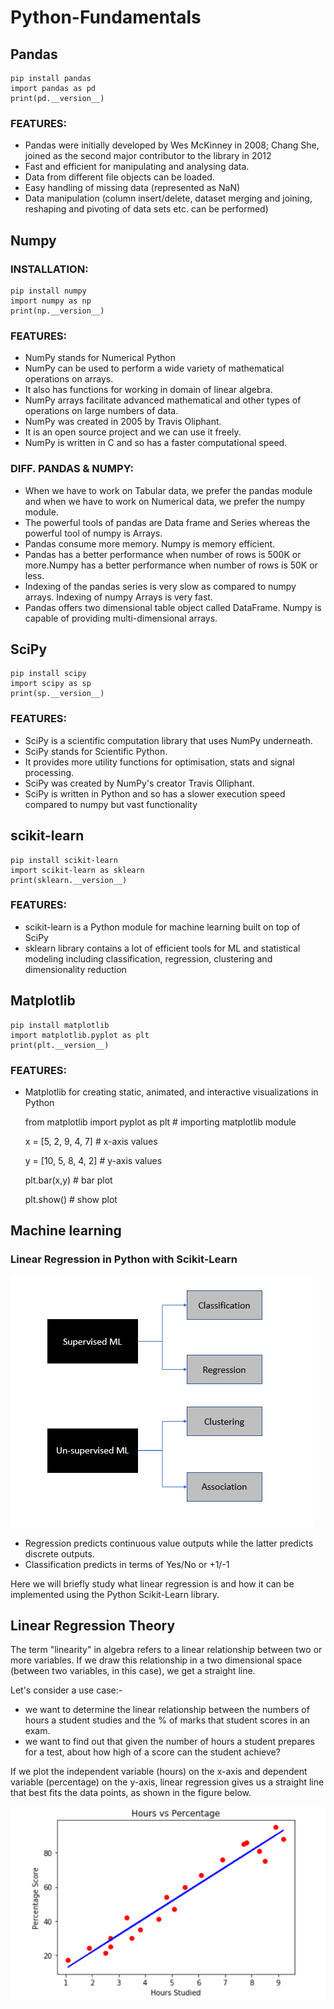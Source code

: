 # Python-Fundamentals
## Pandas
    pip install pandas 
    import pandas as pd
    print(pd.__version__)
### FEATURES:
- Pandas were initially developed by Wes McKinney in 2008; Chang She, joined as the second major contributor to the library in 2012
- Fast and efficient for manipulating and analysing data.
- Data from different file objects can be loaded.
- Easy handling of missing data (represented as NaN) 
- Data manipulation (column insert/delete, dataset merging and joining, reshaping and pivoting of data sets etc. can be performed)
## Numpy
### INSTALLATION:    
    pip install numpy
    import numpy as np
    print(np.__version__)
 
### FEATURES:
- NumPy stands for Numerical Python 
- NumPy can be used to perform a wide variety of mathematical operations on arrays. 
- It also has functions for working in domain of linear algebra.
- NumPy arrays facilitate advanced mathematical and other types of operations on large numbers of data. 
- NumPy was created in 2005 by Travis Oliphant. 
- It is an open source project and we can use it freely. 
- NumPy is written in C and so has a faster computational speed. 

### DIFF. PANDAS & NUMPY:
- When we have to work on Tabular data, we prefer the pandas module and when we have to work on Numerical data, we prefer the numpy module. 
- The powerful tools of pandas are Data frame and Series whereas the powerful tool of numpy is Arrays. 
- Pandas consume more memory. Numpy is memory efficient. 
- Pandas has a better performance when number of rows is 500K or more.Numpy has a better performance when number of rows is 50K or less. 
- Indexing of the pandas series is very slow as compared to numpy arrays. Indexing of numpy Arrays is very fast. 
- Pandas offers two dimensional table object called DataFrame. Numpy is capable of providing multi-dimensional arrays.
## SciPy
    pip install scipy
    import scipy as sp
    print(sp.__version__)
### FEATURES:    
- SciPy is a scientific computation library that uses NumPy underneath.
- SciPy stands for Scientific Python.
- It provides more utility functions for optimisation, stats and signal processing.
- SciPy was created by NumPy's creator Travis Olliphant.
- SciPy is written in Python and so has a slower execution speed compared to numpy but vast functionality

## scikit-learn
    pip install scikit-learn
    import scikit-learn as sklearn
    print(sklearn.__version__)
    
 ### FEATURES:
 - scikit-learn is a Python module for machine learning built on top of SciPy
 - sklearn library contains a lot of efficient tools for ML and statistical modeling including classification, regression, clustering and dimensionality reduction
## Matplotlib
    pip install matplotlib
    import matplotlib.pyplot as plt
    print(plt.__version__)
### FEATURES:
- Matplotlib for creating static, animated, and interactive visualizations in Python
    
    from matplotlib import pyplot as plt # importing matplotlib module 
  
    x = [5, 2, 9, 4, 7] # x-axis values
    
    y = [10, 5, 8, 4, 2] # y-axis values
  
    plt.bar(x,y) # bar plot
    
    plt.show() # show plot
    
    
## Machine learning
### Linear Regression in Python with Scikit-Learn

![](images/ML_types.PNG)

- Regression predicts continuous value outputs while the latter predicts discrete outputs. 
- Classification predicts in terms of Yes/No or +1/-1

Here we will briefly study what linear regression is and how it can be implemented using the Python Scikit-Learn library.

## Linear Regression Theory
The term "linearity" in algebra refers to a linear relationship between two or more variables. If we draw this relationship in a two dimensional space (between two variables, in this case), we get a straight line.

Let's consider a use case:- 
- we want to determine the linear relationship between the numbers of hours a student studies and the % of marks that student scores in an exam. 
- we want to find out that given the number of hours a student prepares for a test, about how high of a score can the student achieve? 

If we plot the independent variable (hours) on the x-axis and dependent variable (percentage) on the y-axis, linear regression gives us a straight line that best fits the data points, as shown in the figure below.

![](images/LinReg_example.PNG)


    
    

